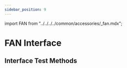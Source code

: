 ```yaml
---
sidebar_position: 9
---
```


import FAN from "../../../../common/accessories/\_fan.mdx";

# FAN Interface

## Interface Test Methods
